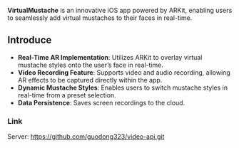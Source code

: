 **VirtualMustache** is an innovative iOS app powered by ARKit, enabling users to seamlessly add virtual mustaches to their faces in real-time.

## Introduce

- **Real-Time AR Implementation**: Utilizes ARKit to overlay virtual mustache styles onto the user’s face in real-time.
- **Video Recording Feature**: Supports video and audio recording, allowing AR effects to be captured directly within the app.
- **Dynamic Mustache Styles**: Enables users to switch mustache styles in real-time from a preset selection.
- **Data Persistence**: Saves screen recordings to the cloud.

### Link

Server: https://github.com/guodong323/video-api.git